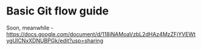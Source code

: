 # Basic Git flow guide

Soon, meanwhile - https://docs.google.com/document/d/118jNAMoaVzbL2dHAz4MzZFjYVEWtygUICNxXDNUBPGk/edit?usp=sharing
